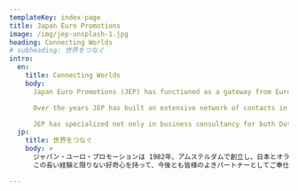 ```yaml
---
templateKey: index-page
title: Japan Euro Promotions
image: /img/jep-unsplash-1.jpg
heading: Connecting Worlds
# subheading: 世界をつなぐ
intro:
  en:
    title: Connecting Worlds
    body:
      Japan Euro Promotions (JEP) has functioned as a gateway from Europe to Japan and Vice versa ever since 1982. Our Japanese and European clients vary from hospitality companies to research institutions, import and export companies environmental involved companies, but also to artists, cultural theme parcs, museums, TV-stations, newspapers,.

      Over the years JEP has built an extensive network of contacts in Japan and Europe and has acquired experience in various fields.

      JEP has specialized not only in business consultancy for both Dutch and Japanese companies and municipalities, but also has broad experience in media coordination and planning of cultural and social events. [Book 'Learning the Dutch Way'](/img/book-takeshi.jpg)
  jp:
    title: 世界をつなぐ
    body: >
      ジャパン・ユーロ・プロモーションは 1982年、アムステルダムで創立し、日本とオランダをはじめとする欧州の国々との政治、経済、メディア、文化の交流促進に勤めて来ました。ジャパン・ユーロ・プロモーションは 創設以来、東西の橋として企業や団体のさまざまな課題を解決し、そこに新たな生きを引き込み、また、政府、自治体、商社、企業、博物館、新聞社、テレビ局、出版翻訳通訳事務所、ＮＧＯ，ＮＰＯなどの幅広いネットワークを通して広い分野の専門的知識を貯蓄して参りました。
      この長い経験と限りない好奇心を持って、今後とも皆様のよきパートナーとしてご奉仕させて頂きたいと存じております。

---
```

